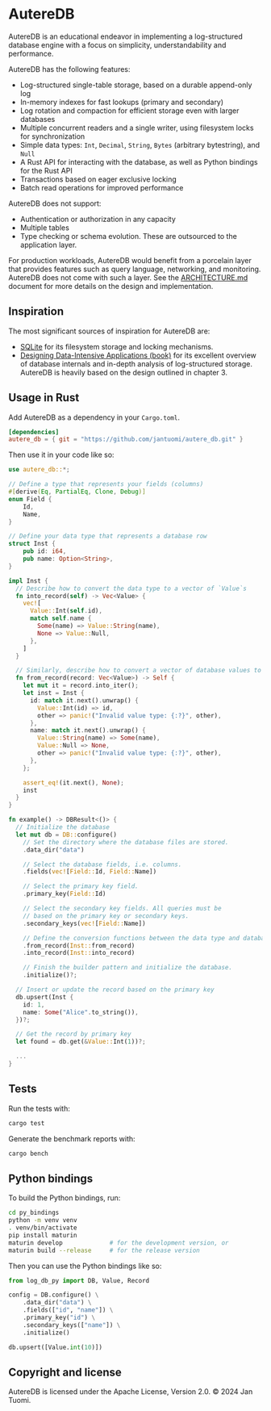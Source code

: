# AutereDB

AutereDB is an educational endeavor in implementing a log-structured database engine with a focus on simplicity, understandability and performance.

AutereDB has the following features:

- Log-structured single-table storage, based on a durable append-only log
- In-memory indexes for fast lookups (primary and secondary)
- Log rotation and compaction for efficient storage even with larger databases
- Multiple concurrent readers and a single writer, using filesystem locks for synchronization
- Simple data types: `Int`, `Decimal`, `String`, `Bytes` (arbitrary bytestring), and `Null`
- A Rust API for interacting with the database, as well as Python bindings for the Rust API
- Transactions based on eager exclusive locking
- Batch read operations for improved performance

AutereDB does not support:

- Authentication or authorization in any capacity
- Multiple tables
- Type checking or schema evolution. These are outsourced to the application layer.

For production workloads, AutereDB would benefit from a porcelain layer that provides features such as query language, networking, and monitoring. AutereDB does not come with such a layer. See the [ARCHITECTURE.md](ARCHITECTURE.md) document for more details on the design and implementation.

## Inspiration

The most significant sources of inspiration for AutereDB are:

- [SQLite](https://www.sqlite.org/index.html) for its filesystem storage and
  locking mechanisms.
- [Designing Data-Intensive Applications (book)](https://www.oreilly.com/library/view/designing-data-intensive-applications/9781491903063/)
  for its excellent overview of database internals and in-depth analysis of log-structured storage.
  AutereDB is heavily based on the design outlined in chapter 3.

## Usage in Rust

Add AutereDB as a dependency in your `Cargo.toml`.

```toml
[dependencies]
autere_db = { git = "https://github.com/jantuomi/autere_db.git" }
```

Then use it in your code like so:

```rust
use autere_db::*;

// Define a type that represents your fields (columns)
#[derive(Eq, PartialEq, Clone, Debug)]
enum Field {
    Id,
    Name,
}

// Define your data type that represents a database row
struct Inst {
    pub id: i64,
    pub name: Option<String>,
}

impl Inst {
  // Describe how to convert the data type to a vector of `Value`s
  fn into_record(self) -> Vec<Value> {
    vec![
      Value::Int(self.id),
      match self.name {
        Some(name) => Value::String(name),
        None => Value::Null,
      },
    ]
  }

  // Similarly, describe how to convert a vector of database values to the data type
  fn from_record(record: Vec<Value>) -> Self {
    let mut it = record.into_iter();
    let inst = Inst {
      id: match it.next().unwrap() {
        Value::Int(id) => id,
        other => panic!("Invalid value type: {:?}", other),
      },
      name: match it.next().unwrap() {
        Value::String(name) => Some(name),
        Value::Null => None,
        other => panic!("Invalid value type: {:?}", other),
      },
    };

    assert_eq!(it.next(), None);
    inst
  }
}

fn example() -> DBResult<()> {
  // Initialize the database
  let mut db = DB::configure()
    // Set the directory where the database files are stored.
    .data_dir("data")

    // Select the database fields, i.e. columns.
    .fields(vec![Field::Id, Field::Name])

    // Select the primary key field.
    .primary_key(Field::Id)

    // Select the secondary key fields. All queries must be
    // based on the primary key or secondary keys.
    .secondary_keys(vec![Field::Name])

    // Define the conversion functions between the data type and database values.
    .from_record(Inst::from_record)
    .into_record(Inst::into_record)

    // Finish the builder pattern and initialize the database.
    .initialize()?;

  // Insert or update the record based on the primary key
  db.upsert(Inst {
    id: 1,
    name: Some("Alice".to_string()),
  })?;

  // Get the record by primary key
  let found = db.get(&Value::Int(1))?;

  ...
}
```

## Tests

Run the tests with:

```sh
cargo test
```

Generate the benchmark reports with:

```sh
cargo bench
```

## Python bindings

To build the Python bindings, run:

```sh
cd py_bindings
python -m venv venv
. venv/bin/activate
pip install maturin
maturin develop             # for the development version, or
maturin build --release     # for the release version
```

Then you can use the Python bindings like so:

```python
from log_db_py import DB, Value, Record

config = DB.configure() \
    .data_dir("data") \
    .fields(["id", "name"]) \
    .primary_key("id") \
    .secondary_keys(["name"]) \
    .initialize()

db.upsert([Value.int(10)])
```

## Copyright and license

AutereDB is licensed under the Apache License, Version 2.0. © 2024 Jan Tuomi.

